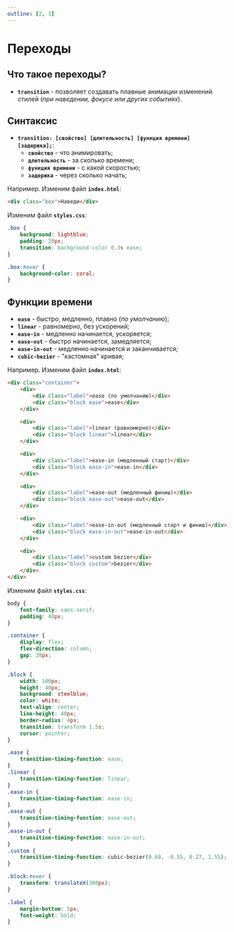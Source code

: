 ```yaml
---
outline: [2, 3]
---
```


<script setup>
import CodePreview from '../.././.vitepress/components/CodePreview.vue';

import html_088 from '../.././.vitepress/examples/css/demo_088/index.html?raw';
import css_088 from '../.././.vitepress/examples/css/demo_088/style.css?raw';
import js_088 from '../.././.vitepress/examples/css/demo_088/script.js?raw';

import html_089 from '../.././.vitepress/examples/css/demo_089/index.html?raw';
import css_089 from '../.././.vitepress/examples/css/demo_089/style.css?raw';
import js_089 from '../.././.vitepress/examples/css/demo_089/script.js?raw';
</script>

# Переходы

## Что такое переходы?

- **`transition`** - позволяет создавать плавные анимации изменений стилей (_при наведении, фокусе или других событиях_).

## Синтаксис

- **`transition: [свойство] [длительность] [функция времени] [задержка];`**:
    - **`свойство`** - что анимировать;
    - **`длительность`** - за сколько времени;
    - **`функция времени`** - с какой скоростью;
    - **`задержка`** - через сколько начать;

Например. Изменим файл **`index.html`**:

```html [index.html] :line-numbers
<div class="box">Наведи</div>
```

Изменим файл **`styles.css`**:

```css [styles.css] :line-numbers
.box {
    background: lightblue;
    padding: 20px;
    transition: background-color 0.3s ease;
}

.box:hover {
    background-color: coral;
}
```

<CodePreview :html="html_088" :css="css_088" :js="js_088" height="200px" />

## Функции времени

- **`ease`** - быстро, медленно, плавно (_по умолчанию_);
- **`linear`** - равномерно, без ускорений;
- **`ease-in`** - медленно начинается, ускоряется;
- **`ease-out`** - быстро начинается, замедляется;
- **`ease-in-out`** - медленно начинается и заканчивается;
- **`cubic-bezier`** - "кастомная" кривая;

Например. Изменим файл **`index.html`**:

```html [index.html] :line-numbers
<div class="container">
    <div>
        <div class="label">ease (по умолчанию)</div>
        <div class="block ease">ease</div>
    </div>

    <div>
        <div class="label">linear (равномерно)</div>
        <div class="block linear">linear</div>
    </div>

    <div>
        <div class="label">ease-in (медленный старт)</div>
        <div class="block ease-in">ease-in</div>
    </div>

    <div>
        <div class="label">ease-out (медленный финиш)</div>
        <div class="block ease-out">ease-out</div>
    </div>

    <div>
        <div class="label">ease-in-out (медленный старт и финиш)</div>
        <div class="block ease-in-out">ease-in-out</div>
    </div>

    <div>
        <div class="label">custom bezier</div>
        <div class="block custom">bezier</div>
    </div>
</div>
```

Изменим файл **`styles.css`**:

```css [styles.css] :line-numbers
body {
    font-family: sans-serif;
    padding: 40px;
}

.container {
    display: flex;
    flex-direction: column;
    gap: 20px;
}

.block {
    width: 100px;
    height: 40px;
    background: steelblue;
    color: white;
    text-align: center;
    line-height: 40px;
    border-radius: 4px;
    transition: transform 1.5s;
    cursor: pointer;
}

.ease {
    transition-timing-function: ease;
}
.linear {
    transition-timing-function: linear;
}
.ease-in {
    transition-timing-function: ease-in;
}
.ease-out {
    transition-timing-function: ease-out;
}
.ease-in-out {
    transition-timing-function: ease-in-out;
}
.custom {
    transition-timing-function: cubic-bezier(0.68, -0.55, 0.27, 1.55);
}

.block:hover {
    transform: translateX(300px);
}

.label {
    margin-bottom: 5px;
    font-weight: bold;
}
```

<CodePreview :html="html_089" :css="css_089" :js="js_089" height="600px" />
